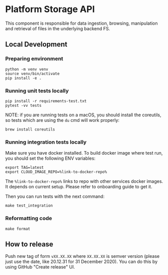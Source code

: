 # Platform Storage API

This component is responsible for data ingestion, browsing, manipulation and
retrieval of files in the underlying backend FS.

## Local Development

### Preparing environment
```
python -m venv venv
source venv/bin/activate
pip install -e .
```

### Running unit tests locally
```
pip install -r requirements-test.txt
pytest -vv tests
```

NOTE:
if you are running tests on a macOS,
you should install the coreutils, so tests which are using the `du` cmd will work properly:

```shell
brew install coreutils
```

### Running integration tests locally
Make sure you have docker installed.
To build docker image where test run, you should set the following ENV variables:

```
export TAG=latest
export CLOUD_IMAGE_REPO=%link-to-docker-repo%
```

The `%link-to-docker-repo%` links to repo with other services docker images.
It depends on current setup. Please refer to onboarding guide to get it.

Then you can run tests with the next command:

```
make test_integration
```

### Reformatting code
```
make format
```

## How to release

Push new tag of form `vXX.XX.XX` where `XX.XX.XX` is semver version
(please just use the date, like 20.12.31 for 31 December 2020).
You can do this by using GitHub "Create release" UI.
